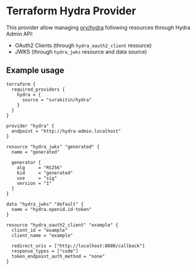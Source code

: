 # Terraform Hydra Provider

This provider allow managing [ory/hydra](https://github.com/ory/hydra) following resources through Hydra Admin API:

- OAuth2 Clients (through `hydra_oauth2_client` resource)
- JWKS (through `hydra_jwks` resource and data source)

## Example usage

```hcl
terraform {
  required_providers {
    hydra = {
      source = "svrakitin/hydra"
    }
  }
}

provider "hydra" {
  endpoint = "http://hydra-admin.localhost"
}

resource "hydra_jwks" "generated" {
  name = "generated"

  generator {
    alg     = "RS256"
    kid     = "generated"
    use     = "sig"
    version = "1"
  }
}

data "hydra_jwks" "default" {
  name = "hydra.openid.id-token"
}

resource "hydra_oauth2_client" "example" {
  client_id = "example"
  client_name = "example"

  redirect_uris = ["http://localhost:8080/callback"]
  response_types = ["code"]
  token_endpoint_auth_method = "none"
}
```
